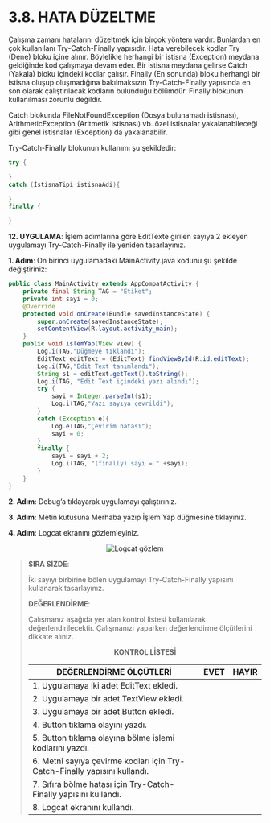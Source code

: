 # 3.8. HATA DÜZELTME

Çalışma zamanı hatalarını düzeltmek için birçok yöntem vardır. Bunlardan en çok kullanılanı Try-Catch-Finally yapısıdır. Hata verebilecek kodlar Try (Dene) bloku içine alınır. Böylelikle herhangi bir istisna (Exception) meydana geldiğinde kod çalışmaya devam eder. Bir istisna meydana gelirse Catch (Yakala) bloku içindeki kodlar çalışır. Finally (En sonunda) bloku herhangi bir istisna oluşup oluşmadığına bakılmaksızın Try-Catch-Finally yapısında en son olarak çalıştırılacak kodların bulunduğu bölümdür. Finally blokunun kullanılması zorunlu değildir.

Catch blokunda FileNotFoundException (Dosya bulunamadı istisnası), ArithmeticException (Aritmetik istisnası) vb. özel istisnalar yakalanabileceği gibi genel istisnalar (Exception) da yakalanabilir. 

Try-Catch-Finally blokunun kullanımı şu şekildedir:

```java
try {

}
catch (İstisnaTipi istisnaAdi){

}
finally {

}
```

**12. UYGULAMA**: İşlem adımlarına göre EditTexte girilen sayıya 2 ekleyen uygulamayı Try-Catch-Finally ile yeniden tasarlayınız.

**1. Adım**: On birinci uygulamadaki MainActivity.java kodunu şu şekilde değiştiriniz:

```java
public class MainActivity extends AppCompatActivity {
    private final String TAG = "Etiket";
    private int sayi = 0;
    @Override
    protected void onCreate(Bundle savedInstanceState) {
        super.onCreate(savedInstanceState);
        setContentView(R.layout.activity_main);
    }
    public void islemYap(View view) {
        Log.i(TAG,"Düğmeye tıklandı");
        EditText editText = (EditText) findViewById(R.id.editText);
        Log.i(TAG,"Edit Text tanımlandı");
        String s1 = editText.getText().toString();
        Log.i(TAG, "Edit Text içindeki yazı alındı");
        try {
            sayi = Integer.parseInt(s1);
            Log.i(TAG,"Yazı sayıya çevrildi");
        }
        catch (Exception e){
            Log.e(TAG,"Çevirim hatası");
            sayi = 0;
        }
        finally {
            sayi = sayi + 2;
            Log.i(TAG, "(finally) sayı = " +sayi);
        }
    }
}
```

**2. Adım**: Debug’a tıklayarak uygulamayı çalıştırınız.

**3. Adım**: Metin kutusuna Merhaba yazıp İşlem Yap düğmesine tıklayınız.

**4. Adım**: Logcat ekranını gözlemleyiniz.
<div style="display:block;text-align:center">

![Logcat gözlem](./temel-komutlar/logcat-gozlem.png)
</div>

>**SIRA SİZDE**:
>
>İki sayıyı birbirine bölen uygulamayı Try-Catch-Finally yapısını kullanarak tasarlayınız.
>
>**DEĞERLENDİRME**:
>
>Çalışmanız aşağıda yer alan kontrol listesi kullanılarak değerlendirilecektir. Çalışmanızı yaparken değerlendirme ölçütlerini dikkate alınız.
>
><div style="text-align:center;"><b>KONTROL LİSTESİ</b></div>
>
>| DEĞERLENDİRME ÖLÇÜTLERİ                                                   | EVET | HAYIR |
>| ------------------------------------------------------------------------- | ---- | ----- |
>| 1. Uygulamaya iki adet EditText ekledi.                                   |
>| 2. Uygulamaya bir adet TextView ekledi.                                   |
>| 3. Uygulamaya bir adet Button ekledi.                                     |
>| 4. Button tıklama olayını yazdı.                                          |
>| 5. Button tıklama olayına bölme işlemi kodlarını yazdı.                   |
>| 6. Metni sayıya çevirme kodları için Try-Catch-Finally yapısını kullandı. |
>| 7. Sıfıra bölme hatası için Try-Catch-Finally yapısını kullandı.          |
>| 8. Logcat ekranını kullandı.                                              |